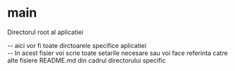 main
====

Directorul root al aplicatiei

-- aici vor fi toate dirctoarele specifice aplicatiei<br/>
-- In acest fisier voi scrie toate setarile necesare sau voi face referinta 
  catre alte fisiere README.md din cadrul directorului specific<br/>
